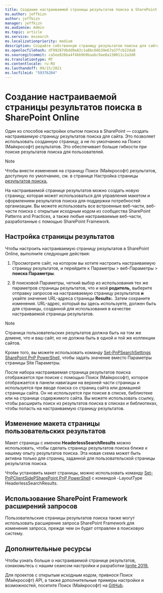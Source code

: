 ```yaml
---
title: Создание настраиваемой страницы результатов поиска в SharePoint Online
ms.author: jeffkizn
author: jeffkizn
manager: jeffkizn
ms.audience: Admin
ms.topic: article
ms.service: mssearch
ms.localizationpriority: medium
description: Создайте собственную страницу результатов поиска для сайта SharePoint Online
ms.openlocfilehash: df99287dbdd9a82c1a8bc66b39e67a37fcb22da8
ms.sourcegitcommit: ca5ee826ba4f4bb9b9baabc9ae8a130011c2a3d0
ms.translationtype: MT
ms.contentlocale: ru-RU
ms.lasthandoff: 09/15/2021
ms.locfileid: "59376204"
---
```

# <a name="create-a-custom-search-results-page-in-sharepoint-online"></a>Создание настраиваемой страницы результатов поиска в SharePoint Online

Один из способов настройки опытом поиска в SharePoint — создать настраиваемую страницу результатов поиска для сайта. Это позволяет использовать созданную страницу, а не по умолчанию на Поиск (Майкрософт) результатов. Это обеспечивает больше гибкости при поиске результатов поиска для пользователей.

>[!NOTE]
> Чтобы внести изменения на страницу Поиск (Майкрософт) результатов, доступную по умолчанию, см. в странице Настройка страницы [результатов поиска.](customize-search-page.md)

На настраиваемой странице результатов можно создать новую страницу, которая может использоваться для управления макетом и оформлением результатов поиска для поддержки потребностей организации. Вы можете использовать все встроенные веб-части, веб-части поиска с открытым исходным кодом из сообщества SharePoint Patterns and Practices, а также любые настраиваемые веб-части, разработанные с помощью SharePoint Framework.

## <a name="configure-a-results-page"></a>Настройка страницы результатов

Чтобы настроить настраиваемую страницу результатов в SharePoint Online, выполните следующие действия:

1. Просмотрите сайт, на котором вы хотите настроить настраиваемую страницу результатов, и перейдите к Параметры > веб-Параметры > **поиска Параметры**.

2. В поисковой Параметры, четкий выбор из использования тех же параметров страницы результатов, что и мой **родитель,** выберите отправку запросов на настраиваемую страницу результатов **и** укайте значение URL-адреса страницы **Results:**. Затем сохраните изменения. URL-адрес, который вы здесь используете, должен быть для страницы, созданной для использования в качестве настраиваемой страницы результатов.

>[!NOTE]
> Страница пользовательских результатов должна быть на том же домене, что и ваш сайт, но не должна быть в одной и той же коллекции сайтов.  

Кроме того, вы можете использовать команду [Set-PnPSearchSettings SharePoint PnP PowerShell,](/powershell/module/sharepoint-pnp/set-pnpsearchsettings?view=sharepoint-ps) чтобы задать значение вместо Параметры страницы Site Параметры.

После набора настраиваемая страница результатов поиска отображается при поиске с помощью Поиск (Майкрософт), которое отображается в панели навигации на верхней части страницы и используется при вводе поиска со страниц сайта или домашней страницы сайта. Он не используется при поиске в списке, библиотеке или на странице содержимого сайта. Вы можете использовать ссылку, чтобы расширить поиск из результатов поиска в списках и библиотеках, чтобы попасть на настраиваемую страницу результатов.

## <a name="change-the-layout-of-your-custom-results-page"></a>Изменение макета страницы пользовательских результатов

Макет страницы с именем **HeaderlessSearchResults** можно использовать, чтобы сделать страницу результатов поиска ближе к нашему опыту результатов поиска. Эта новая схема может быть активна только для страниц, заданной для пользовательской страницы результатов поиска.

Чтобы установить макет страницы, можно использовать команду [Set-PnPClientSidePSharePoint PnP PowerShell](/powershell/module/sharepoint-pnp/set-pnpclientsidepage?view=sharepoint-ps) с командой -LayoutType HeaderlessSearchResults.

## <a name="use-sharepoint-framework-query-extensions"></a>Использование SharePoint Framework расширений запросов

Пользовательские страницы результатов поиска также [](/sharepoint/dev/spfx/building-search-extensions) могут использовать расширение запроса SharePoint Framework для изменения запроса, прежде чем он будет отправлен в поисковую систему.

## <a name="additional-resources"></a>Дополнительные ресурсы

Чтобы узнать больше о настраиваемой странице результатов, ознакомьтесь с нашим сеансом настройки и разработки [Ignite 2019.](https://myignite.techcommunity.microsoft.com/sessions/85238?source=sessions)

Для проектов с открытым исходным кодом, привнося Поиск (Майкрософт) API, а также дополнительные примеры настройки и возможностей, посетите Поиск (Майкрософт) на [GitHub](https://github.com/microsoft-search).
